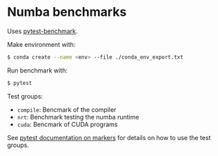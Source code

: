 # Numba benchmarks

Uses [pytest-benchmark](https://pytest-benchmark.readthedocs.io/en/stable/).

Make environment with:

```bash
$ conda create --name <env> --file ./conda_env_export.txt
```

Run benchmark with:

```bash
$ pytest
```


Test groups:

* `compile`:
    Bencmark of the compiler
* `nrt`:
    Benchmark testing the numba runtime
* `cuda`:
    Bencmark of CUDA programs

See [pytest documentation on markers](http://doc.pytest.org/en/latest/example/markers.html) for details on how to use the test groups.
